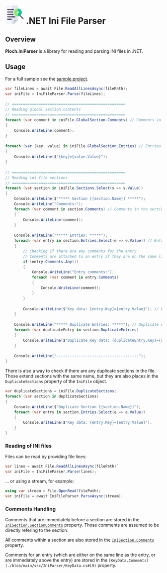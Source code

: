 # <img src="./images/parsing.png" alt="parser" width="60"/> .NET Ini File Parser

## Overview

**Ploch.IniParser** is a library for reading and parsing INI files in .NET.

## Usage

For a full sample see the [sample project](./blob/main/samples/IniParserExample/Program.cs).

```csharp
var fileLines = await File.ReadAllLinesAsync(filePath);
var iniFile = IniFileParser.Parse(fileLines);

// ===================================================
// Reading global section contents
// ===================================================
foreach (var comment in iniFile.GlobalSection.Comments) // Comments in the global section
{
    Console.WriteLine(comment);
}

foreach (var (key, value) in iniFile.GlobalSection.Entries) // Entries in the global section
{
    Console.WriteLine($"{key}={value.Value}");
}

// ===================================================
// Reading ini file sections
// ===================================================
foreach (var section in iniFile.Sections.Select(s => s.Value))
{
    Console.WriteLine($"***** Section [{section.Name}] *****");
    Console.WriteLine("Comments:");
    foreach (var comment in section.Comments) // Comments in the section
    {
        Console.WriteLine(comment);
    }

    Console.WriteLine("***** Entries: *****");
    foreach (var entry in section.Entries.Select(e => e.Value)) // Entries in the section
    {
        // Checking if there are any comments for the entry
        // Comments are attached to an entry if they are on the same line as the entry or the line above the entry
        if (entry.Comments.Any())  
        {
            Console.WriteLine("Entry comments:");
            foreach (var comment in entry.Comments)
            {
                Console.WriteLine(comment);
            }
        }

        Console.WriteLine($"Key data: {entry.Key}={entry.Value}"); // Entry key and value
    }

    Console.WriteLine("***** Duplicate Entries: *****"); // Duplicate entries in the section
    foreach (var duplicateEntry in section.DuplicateEntries)
    {
        Console.WriteLine($"Duplicate Key data: {duplicateEntry.Key}={duplicateEntry.Value}");
    }

    Console.WriteLine("-------------------------------------");
}
```

There is also a way to check if there are any duplicate sections in the file. Those extend sections with the same name,
but they are also places in the `DuplicateSections` property of the `IniFile` object.

```csharp
var duplicateSections = iniFile.DuplicateSections;
foreach (var section in duplicateSections)
{
    Console.WriteLine($"Duplicate Section [{section.Name}]");
    foreach (var entry in section.Entries.Select(e => e.Value))
    {
        Console.WriteLine($"Key data: {entry.Key}={entry.Value}");
    }
}
```

### Reading of INI files

Files can be read by providing file lines:

```csharp
var lines = await File.ReadAllLinesAsync(filePath)`
var iniFile = IniFileParser.Parse(lines);
```

... or using a stream, for example:

```csharp
using var stream = File.OpenRead(filePath);
var iniFile = await IniFileParser.ParseAsync(stream);
```

### Comments Handling

Comments that are immediately before a section are stored in the [
`IniSection.SectionComments`](./blob/main/src/IniParser/IniSection.cs#L24) property.
Those comments are assumed to be directly refering to the section.

All comments within a section are also stored in the [
`IniSection.Comments`](./blob/main/src/IniParser/IniSection.cs#L19) property.

Comments for an entry (which are either on the same line as the entry, or are immediately above the entry) are stored in
the
`[KeyData.Comments](./blob/main/src/IniParser/KeyData.cs#L9)` property.
